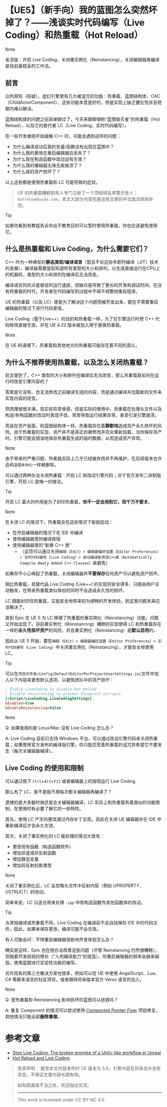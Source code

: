 # 【UE5】（新手向）我的蓝图怎么突然坏掉了？——浅谈实时代码编写（Live Coding）和热重载（Hot Reload）

> [!Note]
>
> 省流版：开启 Live Coding，关闭重实例化（Reinstancing），关闭编辑器再编译是目前最稳妥的工作流。

## 前言

众所周知（存疑），虚幻引擎里有几大被诅咒的功能：热重载、蓝图结构体、CAC（ChildActorComponent），这些功能本意是好的，但是实现上缺乏健壮性并且短期内难以解决。

蓝图结构体的问题之前简单聊过了，今天来聊聊堪称“蓝图毁灭者”的热重载（Hot Reload），以及它的替代者 LC（Live Coding，实时代码编写）。

在一些开发者刚开始接触 C++ 时，可能会遇到这样的问题：

- 为什么编译成功后我的变量/函数没有出现在蓝图中？
- 为什么我的更改在重启编辑器后丢失了？
- 为什么我在构造函数中改动没有生效？
- 为什么我的编辑器无缘无故崩溃了？
- 为什么我的资产损坏了？

以上这些都是使用热重载和 LC 可能导致的症状。

> UE 的热重载糟糕到有人专门注册了一个顶级域名来警示世人：`hotreloadsucks.com`，本文大部分内容也是这些文章的中文版总结和补充。

> [!Tip]
>
> 如果你看到有教程告诉你出于教育目的可以暂时使用热重载，你也应该避免使用它。

## 什么是热重载和 Live Coding，为什么需要它们？

C++ 作为一种典型的**静态类型/编译语言**（暂且不论这些年即时编译（JIT）技术的发展），编译器需要提前知道所有类型的大小和排列，以生成直接运行在CPU上的机器码，类型的大小和排列在编译后无法改变。

编译语言的优点是极佳的运行速度，但缺点是导致了更长的开发和调试时间，在没有热重载的时代，开发者在代码编写的过程中不得不频繁地重启程序。

UE 的热重载（以及 LC）便是为了解决这个问题而被开发出来，能在不需要重启编辑器的情况下进行代码更改。

Live Coding（基于Live++）的目的和热重载一样，为了在引擎运行时使 C++ 代码修改直接生效，并在 UE 4.22 版本被加入用于替换热重载。

> [!Note]
>
> 在 UE 的语境下，热重载和其他地方的热重载可能存在着不同的涵义。

## 为什么不推荐使用热重载，以及怎么关闭热重载？

前文提到了，C++ 类型的大小和排列在编译后无法改变，那么热重载是如何在运行时改变引擎内容的？

答案是它没有、也无法修改之前编译生成的内容，而是通过编译并加载新的文件来实现内容的改变。

然而理想很丰满，现实却异常骨感，但是实际的使用中，热重载在处理头文件以及构造/析构函数的改动时表现不佳，常常导致运行结果异常，甚至引发引擎崩溃。

而且在资产层面，和蓝图结构体一样，热重载存在着**静默地**造成资产永久损坏的风险。由于热重载的实现，资产并不是真正的被修改并完全重新加载，当你保存资产时，引擎可能会错误地保存热重载生成的临时数据，从而造成资产异常。

> [!Note]
>
> 由于带来的严重问题，热重载实际上几乎已经被弃用并不再维护，在后续版本也许会和`蓝图本地化`一样被删除。

可以通过两种办法关闭热重载：开启 LC 和改动引擎代码；对于官方发布二进制版引擎，开启 LC 是唯一的做法。

> [!Tip]
>
> 开启 LC 最大的作用是为了封印热重载，**你不一定会用到它，但千万不要关**。

> [!Note]
>
> 在关闭 LC 的情况下，热重载会在这些情况下偷偷启动：
>
> - 在开启编辑器的情况下在 IDE 中编译
> - 使用编辑器里的编译按钮
> - 使用编辑器里的“新建 C++ 类”
>   - （这项可以通过关闭`编辑（Edit）> 编辑器偏好设置（Editor Preferences）> 实时代码编写（Live Coding）> 自动编译新添加C++类（Automatically Compile Newly Added C++ Classes）`来避免）
>
> 如果你不小心唤起了热重载，关闭编辑器并**不要保存**任何资产可以避免资产损坏。

相比热重载，其替代品 Live Coding (Live++) 的实现则安全得多，只能由用户主动触发，在带来热重载类似体验的同时不会造成永久性的损坏。

LC 既能封印住热重载，又能安全地带来较为顺畅的开发体验，到这里问题本来应该解决了。

直到 Epic 在 UE 5 为 LC 移植了热重载的重实例化（Reinstancing）功能，问题又开始出现了，目前重实例化（Reinstancing）糟糕的实现使得 LC 和热重载存在一样的**永久性损坏资产**的风险，并且重实例化（Reinstancing）是**默认启用**的。

因此从 UE 5 开始，要在`编辑（Edit）> 编辑器偏好设置（Editor Preferences）> 实时代码编写（Live Coding）`中关闭重实例化（Reinstancing），才能安全地使用 LC。

> [!Tip]
>
> 可以在`项目文件夹/Config/DefaultEditorPerProjectUserSettings.ini`文件中加入以下内容来更改默认选项，以避免团队中的资产损坏：
>
> ```ini
> ; Enable LiveCoding to disable Hot Reload
> ; Disable reinstancing to prevent blueprint corrupts
> [/Script/LiveCoding.LiveCodingSettings]
> bEnabled=True
> bEnableReinstancing=False
> ```

> [!Note]
>
> Q: 如果我用的是 Linux/Mac 没有 Live Coding 怎么办？
>
> A: Live Coding 目前只支持 Windows 平台，可以通过改动引擎代码来关闭热重载；如果使用官方发布的编译版引擎，你只能忍受着热重载的诅咒并希望它不要发生（每次关编辑器编译）。

## Live Coding 的使用和限制

可以通过按下 `Ctrl`+`Alt`+`F11` 或者编辑器上的按钮运行 Live Coding

那么有了 LC，是不是就不用每次都关编辑器再编译了？

遗憾的是大多数时候还是会关编辑器编译，LC 实际上和热重载有着类似的功能限制，在使用时有必要了解它的一些特性。

首先，使用 LC 产生的更改通过内存补丁实现，因此在关闭 UE 编辑器并在 IDE 中重新编译后才会永久生效。

其次，关闭了重实例化的 LC 能处理的情况大致有：

- 更改现有函数（构造函数除外）
- 增加非虚或非反射函数
- 增加静态变量
- 增加非反射的新类型

> [!Note]
>
> 关闭了重实例化后，LC 会忽略头文件中反射内容（例如 UPROPERTY、USTRUCT）的改动。

简单来说，LC 只适合用来处理 `.cpp` 中除构造函数外其他函数体的改动。

> [!Tip]
>
> 与常规编译或热重载不同，Live Coding 在编译前不会自动保存 IDE 中的代码文件。因此，如果未保存更改，编译可能不会生效。

有人可能会问：不停重启编辑器很影响开发体验怎么办？

确实是这样，Epic 也在想办法改善这些问题（尽管 Reinstancing 仍然很糟糕），但随着开发经验的增长（“人肉编译能力”的提高），你重启编辑器的频率会越来越低。使用蓝图进行实验性功能的编写。

另外现有的第三方解决方案也很多，例如可以在 UE 中使用 AngelScript、Lua、C# 等脚本语言的社区项目，或者期待将来版本官方 Verse 语言的加入。

> [!Note]
>
> Q: 受热重载和 Reinstancing 影响损坏的蓝图可以拯救吗？
>
> A: 重复 Component 的情况可以尝试使用 [Component Pointer Fixer](https://github.com/Duroxxigar/ComponentPointerFixer) 项目修复，其他情况只能全部**删除重做**。

# 参考文章

- [Stop Live Coding: The broken promise of a Unity-like workflow in Unreal](https://dev.northstarhana.com/Unreal-Engine/Stop-Live-Coding)
- [Hot Reload and Live Coding](https://unrealcommunity.wiki/live-compiling-in-unreal-projects-tp14jcgs)

> 免责声明：
> 截至本文内容发布时 UE 版本为 5.6，引擎内容在将来也许会有改变，不保证文章内容长期有效。

> 如有疏漏或不当之处，欢迎指出交流。
>
> ---
>
> This work is licensed under CC BY-NC 4.0
